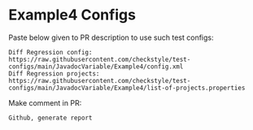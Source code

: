 # Example4 Configs
Paste below given to PR description to use such test configs:
```
Diff Regression config: https://raw.githubusercontent.com/checkstyle/test-configs/main/JavadocVariable/Example4/config.xml
Diff Regression projects: https://raw.githubusercontent.com/checkstyle/test-configs/main/JavadocVariable/Example4/list-of-projects.properties
```
Make comment in PR:
```
Github, generate report
```
